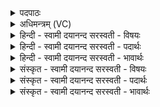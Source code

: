 <details><summary>पदपाठः</summary>

अ॒ग्नये॑। पीवा॑नम्। पृ॒थि॒व्यै। पी॒ठ॒स॒र्पिण॒मिति॑ पीठऽस॒र्पिण॑म्। वा॒यवे॑। चा॒ण्डा॒लम्। अ॒न्तरि॑क्षाय। व॒ꣳश॒ऽन॒र्त्तिन॒मिति॑ वꣳशऽन॒र्त्तिन॑म्। दि॒वे। ख॒ल॒तिम्। सूर्य्या॑य। ह॒र्य॒क्षमिति॑ हरिऽअ॒क्षम्। नक्ष॑त्रेभ्यः। कि॒र्मि॒रम्। च॒न्द्रम॑से। कि॒लास॑म्। अह्ने॑। शु॒क्लम्। पि॒ङ्गा॒क्षमिति॑ पिङ्गऽअ॒क्षम्। रात्र्यै॑। कृ॒ष्णम्। पिङ्गा॒क्षमिति॑ पिङ्गऽअ॒क्षम्। २१।
</details>

<details><summary>अधिमन्त्रम् (VC)</summary>

- राजेश्वरौ देवते
- नारायण ऋषिः
- भुरिगत्यष्टिः
- गान्धारः
</details>

<details><summary>हिन्दी - स्वामी दयानन्द सरस्वती  - विषयः</summary>

फिर उसी विषय को अगले मन्त्र में कहा है ॥
</details>

<details><summary>हिन्दी - स्वामी दयानन्द सरस्वती  - पदार्थः</summary>

पदार्थान्वयभाषाः -  हे परमेश्वर वा राजन् ! आप (अग्नये) अग्नि के लिए (पीवानम्) मोटे पदार्थ को (पृथिव्यै) पृथिवी के लिए (पीठसर्पिणम्) बिना पगों के कढ़िरि के चलनेवाले साँप आदि को (अन्तरिक्षाय) आकाश और पृथिवी के बीच में खेलने को (वंशनर्त्तिनम्) बाँस से नाचनेवाले नट आदि को (सूर्याय) सूर्य के ताप प्रकाश मिलने के लिए (हर्यक्षम्) बाँदर की सी छोटी आँखोंवाले शीतप्राय देशी मनुष्यों को (चन्द्रमसे) चन्द्रमा के तुल्य आनन्द देने के लिए (किलासम्) थोड़े श्वेतवर्णवाले को और (अह्ने) दिन के लिए (शुक्लम्) शुद्ध (पिङ्गाक्षम्) पीली आँखोंवाले को उत्पन्न कीजिए (वायवे) वायु के स्पर्श के अर्थ (चाण्डालम्) भंगी को (दिवे) क्रीड़ा के अर्थ प्रवृत्त हुए (खलतिम्) गंजे को (नक्षत्रेभ्यः) राज्य विरोध के लिए प्रवृत्त हुओं के लिए (किर्मिरम्) कबरों को और (रात्र्यै) अन्धकार के लिए प्रवृत्त हुए (कृष्णम्) काले रंगवाले (पिङ्गाक्षम्) पीले नेत्रों से युक्त पुरुष को दूर कीजिए ॥२१ ॥
</details>

<details><summary>हिन्दी - स्वामी दयानन्द सरस्वती  - भावार्थः</summary>

भावार्थभाषाः -  अग्नि स्थूल पदार्थों के जलाने को समर्थ होता है, सूक्ष्म को नहीं। पृथिवी पर निरन्तर सर्पादि फिरते हैं, किन्तु पक्षी आदि नहीं। भङ्गी के शरीर में आया वायु दुर्गन्धयुक्त होने से सेवने योग्य नहीं होता, इत्यादि तात्पर्य्य जानना चाहिए ॥२१ ॥
</details>

<details><summary>संस्कृत - स्वामी दयानन्द सरस्वती  - विषयः</summary>

पुनस्तमेव विषयमाह ॥
</details>

<details><summary>संस्कृत - स्वामी दयानन्द सरस्वती  - पदार्थः</summary>

पदार्थान्वयभाषाः -  हे परमेश्वर राजन् वा ! त्वमग्नये पीवानं पृथिव्यै पीठसर्पिणमन्तरिक्षाय वंशनर्त्तिनं सूर्याय हर्य्यक्षं चन्द्रमसे किलासमह्ने शुक्लं पिङ्गाक्षमासुव। वायवे चाण्डालं दिवे खलतिं नक्षत्रेभ्यः किर्मिरं रात्र्यै कृष्णं पिङ्गाक्षं परासुव ॥२१ ॥
</details>

<details><summary>संस्कृत - स्वामी दयानन्द सरस्वती  - भावार्थः</summary>

भावार्थभाषाः -  अग्निर्हि स्थूलं दग्धुं शक्नोति न सूक्ष्मं पृथिव्यां पीठसर्पिणः सततं विचरन्ति, नेतरे विहंगमाश्चाण्डालस्य शरीरागतो वायुर्दुर्गन्धत्वान्न सेवनीय इत्यादि ॥२१ ॥
</details>